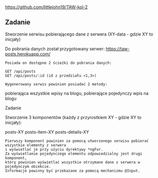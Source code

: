 https://github.com/littlejohn19/TAW-kol-2


## Zadanie

Stworzenie serwisu pobierającego dane z serwera (XY-data - gdzie XY to inicjały)

Do pobrania danych został przygotowany serwer: https://taw-posts.herokuapp.com/


    Posiada on dostępne 2 ścieżki do pobrania danych:

    GET /api/posts
    GET /api/posts/:id (id z przedziału <1,3>)

    Wygenerowany serwis powinien posiadać 2 metody:

pobierająca wszystkie wpisy na blogu,
pobierające pojedynczy wpis na blogu

Zadanie

Stworzenie 3 komponentów (każdy z przyrostkiem XY - gdzie XY to inicjały):

posts-XY
posts-item-XY
posts-details-XY

    Pierwszy komponent powinien za pomocą utworzonego serwisu pobierać wszystkie elementy z serwera 
    i wyświetlać je przy użyciu dyrektywy *ngFor.
    Za wyświetlanie pojedynczego elementu odpowiedzialny jest drugi komponent, 
    który powinien wyświetlać wszystkie otrzymane dane z serwera w pojedynczym obiekcie. 
    Informacje powinny być przekazane za pomocą mechanizmu @Input.


